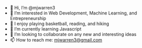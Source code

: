 - 👋 Hi, I’m @mjwarren3
- 👀 I’m interested in Web Development, Machine Learning, and Entrepreneurship
- 🏀 I enjoy playing basketball, reading, and hiking
- 🌱 I’m currently learning Javascript
- 💞️ I’m looking to collaborate on any new and interesting ideas
- 📫 How to reach me: mjwarren3@gmail.com

<!---
mjwarren3/mjwarren3 is a ✨ special ✨ repository because its `README.md` (this file) appears on your GitHub profile.
You can click the Preview link to take a look at your changes.
--->
